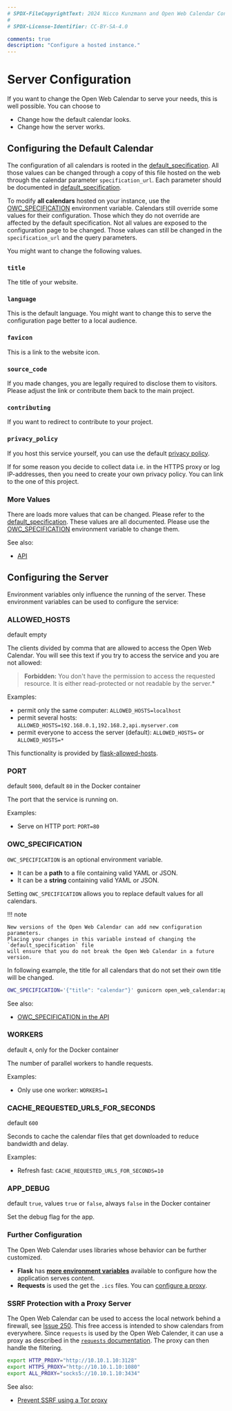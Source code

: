 ```yaml
---
# SPDX-FileCopyrightText: 2024 Nicco Kunzmann and Open Web Calendar Contributors <https://open-web-calendar.quelltext.eu/>
#
# SPDX-License-Identifier: CC-BY-SA-4.0

comments: true
description: "Configure a hosted instance."
---
```


# Server Configuration

If you want to change the Open Web Calendar to serve your needs, this is
well possible.
You can choose to

- Change how the default calendar looks.
- Change how the server works.

## Configuring the Default Calendar

The configuration of all calendars is rooted in the [default_specification].
All those values can be changed through a copy of this file hosted on the web
through the calendar parameter `specification_url`.
Each parameter should be documented in [default_specification].

To modify **all calendars** hosted on your instance, use the [OWC_SPECIFICATION] environment variable.
Calendars still override some values for their configuration.
Those which they do not override are affected by the default specification.
Not all values are exposed to the configuration page to be changed.
Those values can still be changed in the `specification_url` and the query parameters.

You might want to change the following values.

### `title`

The title of your website.

### `language`

This is the default language.
You might want to change this to serve the configuration page better to a
local audience.

### `favicon`

This is a link to the website icon.

### `source_code`

If you made changes, you are legally required to disclose them to visitors.
Please adjust the link or contribute them back to the main project.

### `contributing`

If you want to redirect to contribute to your project.

### `privacy_policy`

If you host this service yourself, you can use the default [privacy policy][privacy-policy].

If for some reason you decide to collect data i.e. in the HTTPS proxy
or log IP-addresses, then you need to create your own privacy policy.
You can link to the one of this project.

### More Values

There are loads more values that can be changed.
Please refer to the [default_specification].
These values are all documented.
Please use the [OWC_SPECIFICATION] environment variable to change them.

[default_specification]: /assets/default_specification.yml
[privacy-policy]: ../privacy-policy

See also:

- [API](../../dev/api)

## Configuring the Server

Environment variables only influence the running of the server.
These environment variables can be used to configure the service:

### ALLOWED_HOSTS

default empty

The clients divided by comma that are allowed to access the Open Web Calendar.
You will see this text if you try to access the service and you are not allowed:

> **Forbidden:**
> You don't have the permission to access the requested resource. It is either read-protected or not readable by the server.*  

Examples:

- permit only the same computer: `ALLOWED_HOSTS=localhost`
- permit several hosts: `ALLOWED_HOSTS=192.168.0.1,192.168.2,api.myserver.com`
- permit everyone to access the server (default): `ALLOWED_HOSTS=` or `ALLOWED_HOSTS=*`

This functionality is provided by [flask-allowed-hosts].

[flask-allowed-hosts]: https://pypi.org/project/flask-allowed-hosts/

### PORT

default `5000`, default `80` in the Docker container  

The port that the service is running on.

Examples:

- Serve on HTTP port: `PORT=80`

### OWC_SPECIFICATION

[OWC_SPECIFICATION]: #owc_specification

`OWC_SPECIFICATION` is an optional environment variable.

- It can be a **path** to a file containing valid YAML or JSON.
- It can be a **string** containing valid YAML or JSON.

Setting `OWC_SPECIFICATION` allows you to replace default values for all calendars.

!!! note

    New versions of the Open Web Calendar can add new configuration parameters.
    Placing your changes in this variable instead of changing the `default_specification` file
    will ensure that you do not break the Open Web Calendar in a future version.

In following example, the title for all calendars that do not set their own title will be changed.

```sh
OWC_SPECIFICATION='{"title": "calendar"}' gunicorn open_web_calendar:app
```

See also:

- [OWC_SPECIFICATION in the API](../../dev/api#owc_specification)

### WORKERS

default `4`, only for the Docker container

The number of parallel workers to handle requests.

Examples:

- Only use one worker: `WORKERS=1`

### CACHE_REQUESTED_URLS_FOR_SECONDS

default `600`

Seconds to cache the calendar files that get downloaded to reduce bandwidth and delay.

Examples:

- Refresh fast: `CACHE_REQUESTED_URLS_FOR_SECONDS=10`

### APP_DEBUG

default `true`, values `true` or `false`, always `false` in the Docker container

Set the debug flag for the app.

### Further Configuration

The Open Web Calendar uses libraries whose behavior can be further customized.

- **Flask** has **[more environment variables](https://flask.palletsprojects.com/en/3.0.x/config/)** available to configure how the application serves content.
- **Requests** is used the get the `.ics` files. You can [configure a proxy](#ssrf-protection-with-a-proxy-server).

### SSRF Protection with a Proxy Server

The Open Web Calendar can be used to access the local network behind a firewall,
see [Issue 250](https://github.com/niccokunzmann/open-web-calendar/issues/250).
This free access is intended to show calendars from everywhere.
Since `requests` is used by the Open Web Calender,
it can use a proxy as described in the
[`requests` documentation](https://requests.readthedocs.io/en/latest/user/advanced/#proxies).
The proxy can then handle the filtering.

```sh
export HTTP_PROXY="http://10.10.1.10:3128"
export HTTPS_PROXY="http://10.10.1.10:1080"
export ALL_PROXY="socks5://10.10.1.10:3434"
```

See also:

- [Prevent SSRF using a Tor proxy](../docker#preventing-ssrf-attacks-using-a-tor-proxy)
